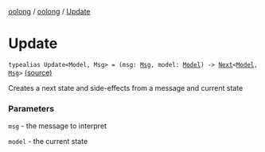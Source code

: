 [oolong](../index.md) / [oolong](index.md) / [Update](./-update.md)

# Update

`typealias Update<Model, Msg> = (msg: `[`Msg`](-update.md#Msg)`, model: `[`Model`](-update.md#Model)`) -> `[`Next`](-next.md)`<`[`Model`](-update.md#Model)`, `[`Msg`](-update.md#Msg)`>` [(source)](https://github.com/oolong-kt/oolong/tree/master/oolong/src/commonMain/kotlin/oolong/types.kt#L35)

Creates a next state and side-effects from a message and current state

### Parameters

`msg` - the message to interpret

`model` - the current state